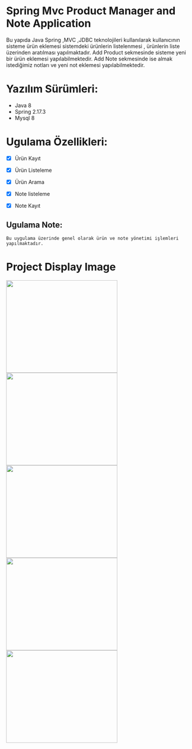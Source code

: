 # Spring Mvc Product Manager and Note Application
<p> 
Bu yapıda Java Spring ,MVC ,JDBC teknolojileri kullanılarak kullanıcının sisteme ürün eklemesi sistemdeki ürünlerin listelenmesi ,
ürünlerin liste üzerinden aratılması yapılmaktadır.
Add Product sekmesinde sisteme yeni bir ürün eklemesi yapılabilmektedir.
Add Note sekmesinde ise almak istediğimiz notları ve yeni not eklemesi yapılabilmektedir.

</p>

# Yazılım Sürümleri:
- Java 8
- Spring 2.17.3
- Mysql 8
    
# Ugulama Özellikleri:

- [x] Ürün Kayıt
- [x] Ürün Listeleme
- [x] Ürün Arama
- [x] Note listeleme 
- [x] Note Kayıt 


## Ugulama Note:
```
Bu uygulama üzerinde genel olarak ürün ve note yönetimi işlemleri yapılmaktadır.
```


# Project Display Image
<p>

<img src="https://github.com/isahatipoglu74/Spring_MVC_Product_Manager_and_Note_App/blob/main/1.png" width="300" height="250" style="max-width:100%;"></a>
<img src="https://github.com/isahatipoglu74/Spring_MVC_Product_Manager_and_Note_App/blob/main/2.png" width="300" height="250" style="max-width:100%;"></a>
<img src="https://github.com/isahatipoglu74/Spring_MVC_Product_Manager_and_Note_App/blob/main/3.png" width="300" height="250" style="max-width:100%;"></a>
<img src="https://github.com/isahatipoglu74/Spring_MVC_Product_Manager_and_Note_App/blob/main/4.png" width="300" height="250" style="max-width:100%;"></a>
<img src="https://github.com/isahatipoglu74/Spring_MVC_Product_Manager_and_Note_App/blob/main/5.png" width="300" height="250" style="max-width:100%;"></a>
</p>

